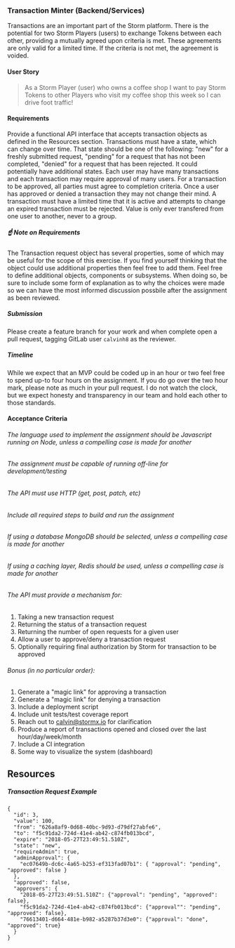 ### Transaction Minter (Backend/Services)

Transactions are an important part of the Storm platform. There is the potential for two Storm Players (users) to exchange 
Tokens between each other, providing a mutually agreed upon criteria is met. These agreements are only valid for a limited
time. If the criteria is not met, the agreement is voided.

#### User Story
> As a Storm Player (user) who owns a coffee shop I want to pay Storm Tokens to other Players who visit my coffee shop this week so I can drive foot traffic!

#### Requirements

Provide a functional API interface that accepts transaction objects as defined in the Resources section. Transactions must have a state, which can change over time. That state should be one of the following: "new" for a freshly submitted request, "pending" for a request that has not been completed, "denied" for a request that has been rejected. It could potentially have additional states. Each user may have many transactions and each transaction may require approval of many users. For a transaction to be approved, all parties must agree to completion criteria. Once a user has approved or denied a transaction they may not change their mind. A transaction must have a limited time that it is active and attempts to change an expired transaction must be rejected. Value is only ever transfered from one user to another, never to a group.

##### :point_up: Note on Requirements 

The Transaction request object has several properties, some of which may be useful for the scope of this exercise. If you find yourself thinking that the object could use additional properties then feel free to add them. Feel free to define additional objects, components or subsystems. When doing so, be sure to include some form of explanation as to why the choices were made so we can have the most informed discussion possbile after the assignment as been reviewed.

##### Submission

Please create a feature branch for your work and when complete open a pull request, tagging GitLab user `calvinh8` as the reviewer. 

##### Timeline

While we expect that an MVP could be coded up in an hour or two feel free to spend up-to four hours on the assignment. If you do go over the two hour mark, please note as much in your pull request. I do not watch the clock, but we expect honesty and transparency in our team and hold each other to those standards.

#### Acceptance Criteria

###### The language used to implement the assignment should be Javascript running on Node, unless a compelling case is made for another
###### The assignment must be capable of running off-line for development/testing
###### The API must use HTTP (get, post, patch, etc)
###### Include all required steps to build and run the assignment
###### If using a database MongoDB should be selected, unless a compelling case is made for another
###### If using a caching layer, Redis should be used, unless a compelling case is made for another
###### The API must provide a mechanism for:

1. Taking a new transaction request
2. Returning the status of a transaction request
3. Returning the number of open requests for a given user
4. Allow a user to approve/deny a transaction request 
5. Optionally requiring final authorization by Storm for transaction to be approved

###### Bonus (in no particular order):

1. Generate a "magic link" for approving a transaction
2. Generate a "magic link" for denying a transaction
3. Include a deployment script
4. Include unit tests/test coverage report
5. Reach out to calvin@stormx.io for clarification
6. Produce a report of transactions opened and closed over the last hour/day/week/month
7. Include a CI integration
8. Some way to visualize the system (dashboard)

## Resources

##### Transaction Request Example

```
{
  "id": 3,
  "value": 100,
  "from": "626a8af9-0d68-40bc-9d93-d79df27abfe6",
  "to": "f5c91da2-724d-41e4-ab42-c874fb013bcd",
  "expire": "2018-05-27T23:49:51.510Z",  
  "state": "new",
  "requireAdmin": true,
  "adminApproval": {
    "ec07649b-dc6c-4a65-b253-ef313fad07b1": { "approval": "pending", "approved": false }
  },
  "approved": false,
  "approvers": {
    "2018-05-27T23:49:51.510Z": {"approval": "pending", "approved": false},
    "f5c91da2-724d-41e4-ab42-c874fb013bcd": {"approval"": "pending", "approved": false},
    "76613401-d664-481e-b982-a5287b37d3e0": {"approval": "done", "approved": true}
  }
}
```